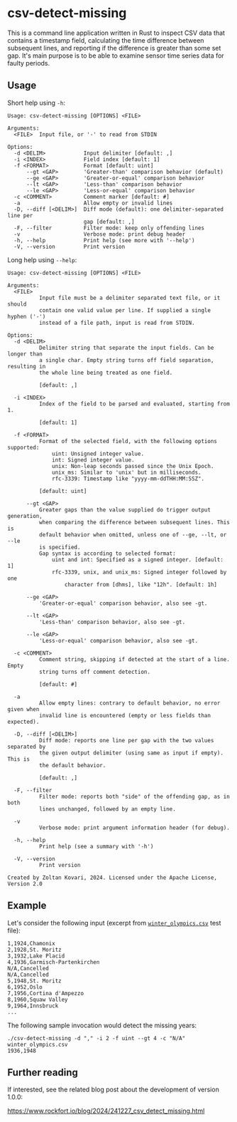 csv-detect-missing
==================

This is a command line application written in Rust to inspect CSV data that 
contains a timestamp field, calculating the time difference between subsequent 
lines, and reporting if the difference is greater than some set gap. It's main 
purpose is to be able to examine sensor time series data for faulty periods.

## Usage ##

Short help using `-h`:
```
Usage: csv-detect-missing [OPTIONS] <FILE>

Arguments:
  <FILE>  Input file, or '-' to read from STDIN

Options:
  -d <DELIM>            Input delimiter [default: ,]
  -i <INDEX>            Field index [default: 1]
  -f <FORMAT>           Format [default: uint]
      --gt <GAP>        'Greater-than' comparison behavior (default)
      --ge <GAP>        'Greater-or-equal' comparison behavior
      --lt <GAP>        'Less-than' comparison behavior
      --le <GAP>        'Less-or-equal' comparison behavior
  -c <COMMENT>          Comment marker [default: #]
  -a                    Allow empty or invalid lines
  -D, --diff [<DELIM>]  Diff mode (default): one delimiter-separated line per
                        gap [default: ,]
  -F, --filter          Filter mode: keep only offending lines
  -v                    Verbose mode: print debug header
  -h, --help            Print help (see more with '--help')
  -V, --version         Print version
```

Long help using `--help`:
```
Usage: csv-detect-missing [OPTIONS] <FILE>

Arguments:
  <FILE>
          Input file must be a delimiter separated text file, or it should
          contain one valid value per line. If supplied a single hyphen ('-')
          instead of a file path, input is read from STDIN.

Options:
  -d <DELIM>
          Delimiter string that separate the input fields. Can be longer than
          a single char. Empty string turns off field separation, resulting in
          the whole line being treated as one field.
          
          [default: ,]

  -i <INDEX>
          Index of the field to be parsed and evaluated, starting from 1.
          
          [default: 1]

  -f <FORMAT>
          Format of the selected field, with the following options supported:
              uint: Unsigned integer value.
              int: Signed integer value.
              unix: Non-leap seconds passed since the Unix Epoch.
              unix_ms: Similar to 'unix' but in milliseconds.
              rfc-3339: Timestamp like "yyyy-mm-ddTHH:MM:SSZ".
          
          [default: uint]

      --gt <GAP>
          Greater gaps than the value supplied do trigger output generation,
          when comparing the difference between subsequent lines. This is
          default behavior when omitted, unless one of --ge, --lt, or --le
          is specified.
          Gap syntax is according to selected format:
              uint and int: Specified as a signed integer. [default: 1]
              rfc-3339, unix, and unix_ms: Signed integer followed by one
                  character from [dhms], like "12h". [default: 1h]

      --ge <GAP>
          'Greater-or-equal' comparison behavior, also see -gt.

      --lt <GAP>
          'Less-than' comparison behavior, also see -gt.

      --le <GAP>
          'Less-or-equal' comparison behavior, also see -gt.

  -c <COMMENT>
          Comment string, skipping if detected at the start of a line. Empty
          string turns off comment detection.
          
          [default: #]

  -a
          Allow empty lines: contrary to default behavior, no error given when
          invalid line is encountered (empty or less fields than expected).

  -D, --diff [<DELIM>]
          Diff mode: reports one line per gap with the two values separated by
          the given output delimiter (using same as input if empty). This is
          the default behavior.
          
          [default: ,]

  -F, --filter
          Filter mode: reports both "side" of the offending gap, as in both
          lines unchanged, followed by an empty line.

  -v
          Verbose mode: print argument information header (for debug).

  -h, --help
          Print help (see a summary with '-h')

  -V, --version
          Print version

Created by Zoltan Kovari, 2024. Licensed under the Apache License, Version 2.0
```

## Example ##

Let's consider the following input (excerpt from 
[`winter_olympics.csv`](tests/synthetic/winter_olympics.csv) test 
file):
```
1,1924,Chamonix
2,1928,St. Moritz
3,1932,Lake Placid
4,1936,Garmisch-Partenkirchen
N/A,Cancelled
N/A,Cancelled
5,1948,St. Moritz
6,1952,Oslo
7,1956,Cortina d'Ampezzo
8,1960,Squaw Valley
9,1964,Innsbruck
...
```

The following sample invocation would detect the missing years:
```
./csv-detect-missing -d "," -i 2 -f uint --gt 4 -c "N/A" winter_olympics.csv
1936,1948
```

## Further reading ##

If interested, see the related blog post about the development of version 1.0.0:

https://www.rockfort.io/blog/2024/241227_csv_detect_missing.html

